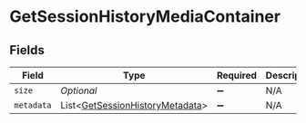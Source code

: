 # GetSessionHistoryMediaContainer


## Fields

| Field                                                                                   | Type                                                                                    | Required                                                                                | Description                                                                             | Example                                                                                 |
| --------------------------------------------------------------------------------------- | --------------------------------------------------------------------------------------- | --------------------------------------------------------------------------------------- | --------------------------------------------------------------------------------------- | --------------------------------------------------------------------------------------- |
| `size`                                                                                  | *Optional<Integer>*                                                                     | :heavy_minus_sign:                                                                      | N/A                                                                                     | 10855                                                                                   |
| `metadata`                                                                              | List<[GetSessionHistoryMetadata](../../models/operations/GetSessionHistoryMetadata.md)> | :heavy_minus_sign:                                                                      | N/A                                                                                     |                                                                                         |
